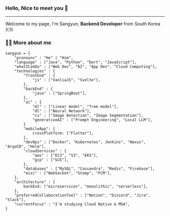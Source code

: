### Hello, Nice to meet you 👋
---
Welcome to my page, I'm Sangyun, **Backend Developer** from South Korea 🇰🇷

### 👨‍💻 More about me
```
sangyun = {
    "pronouns" : "He" | "Him",
    "language" : ["Java", "Python", "Dart", "JavaScript"],
    "whatICanDo" : ["Web Dev", "AI", "App Dev", "Cloud Computing"],
    "technologies" : {
        "frontEnd" : {
            "js" : ["VanliaJS", "Svelte"],
        },
        "backEnd" : {
            "java" : ["SpringBoot"],
        },
        "ai" : {
            "ml" : ["Linear model", "Tree model"],
            "dl" : ["Neural Network"],
            "cv" : ["Image Detection", "Image Segmentation"],
            "generativeAI" : ["Prompt Engineering", "Local LLM"],
        }
        "mobileApp": {
            crossPlatform: ["Flutter"],
        },
        "devOps" : ["Docker", "Kubernetes", Jenkins", "Nexus", "ArgoCD", "Helm"],
        "cloudServices" : {
            "aws" : ["EC2", "S3", "EKS"],
            "gcp" : ["GCE"],
        },
        "databases" : ["MySQL", "Cassandra", "Redis", "Firebase"],
        "misc" : ["WebSocket", "Stomp", "FCM"],
    },
    "architecture" : {
        backEnd: ["microservices", "monolithic", "serverless"],
    },
    "preferredCollaborationTool" : ["Notion", "Discord", "Jira", "Slack"],
    "currentFocus" : "I'm studying Cloud Native & MSA",
}
```

<!--
**so-so2456/so-so2456** is a ✨ _special_ ✨ repository because its `README.md` (this file) appears on your GitHub profile.

Here are some ideas to get you started:

- 🔭 I’m currently working on ...
- 🌱 I’m currently learning ...
- 👯 I’m looking to collaborate on ...
- 🤔 I’m looking for help with ...
- 💬 Ask me about ...
- 📫 How to reach me: ...
- 😄 Pronouns: ...
- ⚡ Fun fact: ...
-->
